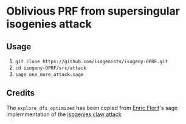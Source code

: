 # Oblivious PRF from supersingular isogenies attack

## Usage

1. `git clone https://github.com/isogenists/isogeny-OPRF.git`
1. `cd isogeny-OPRF/src/attack`
1. `sage one_more_attack.sage`

## Credits

The `explore_dfs_optimized` has been copied from [Enric Florit](https://twitter.com/enricflorit)'s sage implemmentation of the [isogenies claw attack](https://gitlab.com/efz1005/isogenies)
